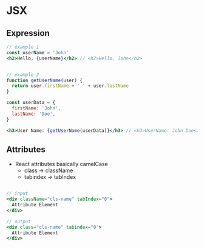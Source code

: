 # JSX

## Expression

```jsx
// example 1
const userName = 'John'
<h2>Hello, {userName}</h2> // <h2>Hello, John</h2>


// example 2
function getUserName(user) {
  return user.firstName + ' ' + user.lastName
}

const userData = {
  firstName: 'John',
  lastName: 'Doe',
}

<h3>User Name: {getUserName(userData)}</h3> // <h3>UserName: John Doe</h3>
```

## Attributes

- React attributes basically camelCase
  - class -> className
  - tabindex -> tabIndex

```jsx

// input
<div className="cls-name" tabIndex="0">
  Attribute Element
</div>

// output
<div class="cls-name" tabindex="0">
  Attribute Element
</div>
```
